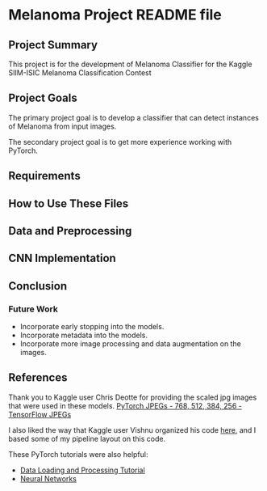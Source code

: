 # Melanoma Project README file

## Project Summary
This project is for the development of Melanoma Classifier for the Kaggle SIIM-ISIC Melanoma Classification Contest

## Project Goals
The primary project goal is to develop a classifier that can detect instances of Melanoma from input images.

The secondary project goal is to get more experience working with PyTorch.

## Requirements

## How to Use These Files

## Data and Preprocessing

## CNN Implementation

## Conclusion

### Future Work
- Incorporate early stopping into the models.
- Incorporate metadata into the models.
- Incorporate more image processing and data augmentation on the images.

## References
Thank you to Kaggle user Chris Deotte for providing the scaled jpg images that were used in these models.
[PyTorch JPEGs - 768, 512, 384, 256 - TensorFlow JPEGs](https://www.kaggle.com/c/siim-isic-melanoma-classification/discussion/164092 "Resized JPGs")

I also liked the way that Kaggle user Vishnu organized his code [here](https://www.kaggle.com/vishnus/a-simple-pytorch-starter-code-single-fold-93 "Simple PyTorch Starter"), and I based some of my pipeline layout on this code.

These PyTorch tutorials were also helpful:
- [Data Loading and Processing Tutorial](http://seba1511.net/tutorials/beginner/data_loading_tutorial.html "Data Loading and Processing Tutorial")
- [Neural Networks](http://seba1511.net/tutorials/beginner/blitz/neural_networks_tutorial.html#sphx-glr-beginner-blitz-neural-networks-tutorial-py "Neural Networks")
